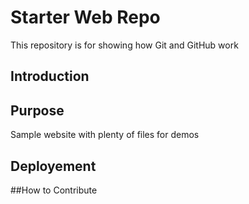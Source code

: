 # Starter Web Repo

This repository is for showing how Git and GitHub work

## Introduction

## Purpose

Sample website with plenty of files for demos

## Deployement

##How to Contribute
